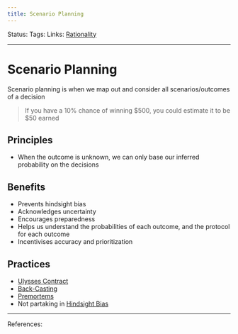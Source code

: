 ```yaml
---
title: Scenario Planning
---
```

Status:
Tags:
Links: [Rationality](out/rationality.md)
___
# Scenario Planning
Scenario planning is when we map out and consider all scenarios/outcomes of a decision
>If you have a 10% chance of winning $500, you could estimate it to be $50 earned
## Principles
- When the outcome is unknown, we can only base our inferred probability on the decisions
## Benefits
- Prevents hindsight bias
- Acknowledges uncertainty
- Encourages preparedness
- Helps us understand the probabilities of each outcome, and the protocol for each outcome
- Incentivises accuracy and prioritization
## Practices
- [Ulysses Contract](out/ulysses-contract.md)
- [Back-Casting](out/back-casting.md)
- [Premortems](out/premortems.md)
- Not partaking in [Hindsight Bias](out/hindsight-bias.md)
___
References: